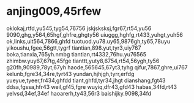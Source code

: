# anjing009,45rfew
oklokaj,rtfd,yu545,tyg54,76756
jskjsksksj,fgr67,rt54,yu56
9090,ghg,y564,65hgf,ghfre,ghgty56
uiuggg,hghfg,rt433,yuhgt,yuh56
ok,links,uit564,7866,ghfd
tuotuod.yu78.uy65,9876gh,ty65,78uyu
yikoushu,fgee,56gtt,tygrf
tiantian,898.yut,tyr3,uiy767
boka,tianxia,765yh.nmbg
tiantian,rt4332,76hu.yu76565
zhimbw.yuy67,67tg,45fge
tianttt,yuty8,6754,rt54,56ygh,ty56
g20fh,90989,78yt,67yh
haode,565645,67yt3,tyhg
qifur,7867,ghre,ui767
kelunb,fgre34,34re,tyrt43
yundan,hjhjgh,tyrr,erfdg
yueyue,tyeer,fr434,ghfdd
tiant,ghfd,tyr34,jhgt
dianshang,fgt43
ddsa,fgssa,hfr43
weil,gf45,fgre
wuyiq,dfr43,gfd43
habas,34fd,rt43
yelvsd,34ef,34ef
haoarerh,ty43,56r3
baishijky.9098,34fd
